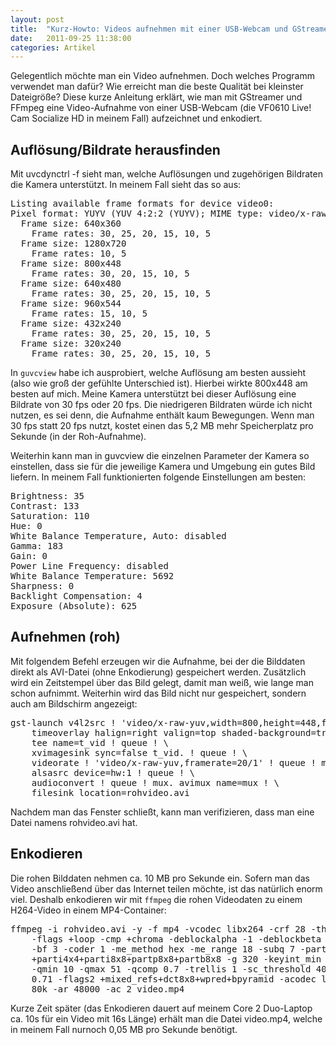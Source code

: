 ```yaml
---
layout: post
title:  "Kurz-Howto: Videos aufnehmen mit einer USB-Webcam und GStreamer"
date:   2011-09-25 11:38:00
categories: Artikel
---
```




<p>
Gelegentlich möchte man ein Video aufnehmen. Doch welches Programm verwendet
man dafür? Wie erreicht man die beste Qualität bei kleinster Dateigröße? Diese
kurze Anleitung erklärt, wie man mit GStreamer und FFmpeg eine Video-Aufnahme
von einer USB-Webcam (die VF0610 Live! Cam Socialize HD in meinem Fall)
aufzeichnet und enkodiert.
</p>

<h2>Auflösung/Bildrate herausfinden</h2>

<p>
Mit uvcdynctrl -f sieht man, welche Auflösungen und zugehörigen Bildraten die
Kamera unterstützt. In meinem Fall sieht das so aus:
</p>

<pre>
Listing available frame formats for device video0:
Pixel format: YUYV (YUV 4:2:2 (YUYV); MIME type: video/x-raw-yuv)
  Frame size: 640x360
    Frame rates: 30, 25, 20, 15, 10, 5
  Frame size: 1280x720
    Frame rates: 10, 5
  Frame size: 800x448
    Frame rates: 30, 20, 15, 10, 5
  Frame size: 640x480
    Frame rates: 30, 25, 20, 15, 10, 5
  Frame size: 960x544
    Frame rates: 15, 10, 5
  Frame size: 432x240
    Frame rates: 30, 25, 20, 15, 10, 5
  Frame size: 320x240
    Frame rates: 30, 25, 20, 15, 10, 5
</pre>

<p>
In <code>guvcview</code> habe ich ausprobiert, welche Auflösung am besten aussieht
(also wie groß der gefühlte Unterschied ist). Hierbei wirkte 800x448 am besten
auf mich. Meine Kamera unterstützt bei dieser Auflösung eine Bildrate von 30
fps oder 20 fps. Die niedrigeren Bildraten würde ich nicht nutzen, es sei denn,
die Aufnahme enthält kaum Bewegungen. Wenn man 30 fps statt 20 fps nutzt,
kostet einen das 5,2 MB mehr Speicherplatz pro Sekunde (in der Roh-Aufnahme).
</p>

<p>
Weiterhin kann man in guvcview die einzelnen Parameter der Kamera so
einstellen, dass sie für die jeweilige Kamera und Umgebung ein gutes Bild
liefern. In meinem Fall funktionierten folgende Einstellungen am besten:
</p>

<pre>
Brightness: 35
Contrast: 133
Saturation: 110
Hue: 0
White Balance Temperature, Auto: disabled
Gamma: 183
Gain: 0
Power Line Frequency: disabled
White Balance Temperature: 5692
Sharpness: 0
Backlight Compensation: 4
Exposure (Absolute): 625
</pre>

<h2>Aufnehmen (roh)</h2>

<p>
Mit folgendem Befehl erzeugen wir die Aufnahme, bei der die Bilddaten direkt
als AVI-Datei (ohne Enkodierung) gespeichert werden. Zusätzlich wird ein
Zeitstempel über das Bild gelegt, damit man weiß, wie lange man schon aufnimmt.
Weiterhin wird das Bild nicht nur gespeichert, sondern auch am Bildschirm
angezeigt:
</p>

<pre>
gst-launch v4l2src ! 'video/x-raw-yuv,width=800,height=448,framerate=20/1' ! \
    timeoverlay halign=right valign=top shaded-background=true ! \
    tee name=t_vid ! queue ! \
    xvimagesink sync=false t_vid. ! queue ! \
    videorate ! 'video/x-raw-yuv,framerate=20/1' ! queue ! mux. \
    alsasrc device=hw:1 ! queue ! \
    audioconvert ! queue ! mux. avimux name=mux ! \
    filesink location=rohvideo.avi
</pre>

<p>
Nachdem man das Fenster schließt, kann man verifizieren, dass man eine Datei
namens rohvideo.avi hat.
</p>

<h2>Enkodieren</h2>

<p>
Die rohen Bilddaten nehmen ca. 10 MB pro Sekunde ein. Sofern man das Video
anschließend über das Internet teilen möchte, ist das natürlich enorm viel.
Deshalb enkodieren wir mit <code>ffmpeg</code> die rohen Videodaten zu einem
H264-Video in einem MP4-Container:
</p>

<pre>
ffmpeg -i rohvideo.avi -y -f mp4 -vcodec libx264 -crf 28 -threads 0 \
    -flags +loop -cmp +chroma -deblockalpha -1 -deblockbeta -1 -refs 3 \
    -bf 3 -coder 1 -me_method hex -me_range 18 -subq 7 -partitions \
    +parti4x4+parti8x8+partp8x8+partb8x8 -g 320 -keyint_min 25 -level 41 \
    -qmin 10 -qmax 51 -qcomp 0.7 -trellis 1 -sc_threshold 40 -i_qfactor \
    0.71 -flags2 +mixed_refs+dct8x8+wpred+bpyramid -acodec libfaac -ab \
    80k -ar 48000 -ac 2 video.mp4
</pre>

<p>
Kurze Zeit später (das Enkodieren dauert auf meinem Core 2 Duo-Laptop ca. 10s
für ein Video mit 16s Länge) erhält man die Datei video.mp4, welche in meinem
Fall nurnoch 0,05 MB pro Sekunde benötigt.
</p>
